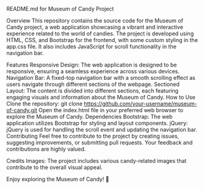 README.md for Museum of Candy Project

Overview
This repository contains the source code for the Museum of Candy project, a web application showcasing a vibrant and interactive experience related to the world of candies. The project is developed using HTML, CSS, and Bootstrap for the frontend, with some custom styling in the app.css file. It also includes JavaScript for scroll functionality in the navigation bar.

Features
Responsive Design: The web application is designed to be responsive, ensuring a seamless experience across various devices.
Navigation Bar: A fixed-top navigation bar with a smooth scrolling effect as users navigate through different sections of the webpage.
Sectioned Layout: The content is divided into different sections, each featuring engaging visuals and information about the Museum of Candy.
How to Use
Clone the repository: git clone https://github.com/your-username/museum-of-candy.git
Open the index.html file in your preferred web browser to explore the Museum of Candy.
Dependencies
Bootstrap: The web application utilizes Bootstrap for styling and layout components.
jQuery: jQuery is used for handling the scroll event and updating the navigation bar.
Contributing
Feel free to contribute to the project by creating issues, suggesting improvements, or submitting pull requests. Your feedback and contributions are highly valued.

Credits
Images: The project includes various candy-related images that contribute to the overall visual appeal.

Enjoy exploring the Museum of Candy! 🍬
